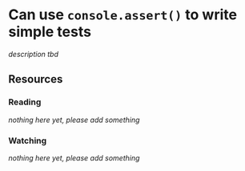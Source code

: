 # Can use `console.assert()` to write simple tests

_description tbd_

## Resources

### Reading

_nothing here yet, please add something_

### Watching

_nothing here yet, please add something_
